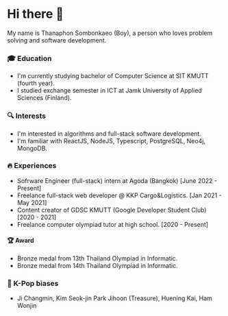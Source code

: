 # Hi there 👋
My name is Thanaphon Sombonkaeo (Boy), a person who loves problem solving and software development.
### 🎓 Education
- I'm currently studying bachelor of Computer Science at SIT KMUTT (fourth year).
- I studied exchange semester in ICT at Jamk University of Applied Sciences (Finland).
### 🔍 Interests
- I'm interested in algorithms and full-stack software development.
- I'm familiar with ReactJS, NodeJS, Typescript, PostgreSQL, Neo4j, MongoDB.
### 🔥 Experiences
- Sofrware Engineer (full-stack) intern at Agoda (Bangkok) [June 2022 - Present]
- Freelance full-stack web developer @ KKP Cargo&Logistics. [Jan 2021 - May 2021]
- Content creator of GDSC KMUTT (Google Developer Student Club) [2020 - 2021]
- Freelance computer olympiad tutor at high school. [2020 - Present]
#### 🏆 Award
- Bronze medal from 13th Thailand Olympiad in Informatic.
- Bronze medal from 14th Thailand Olympiad in Informatic.
### 👑 K-Pop biases
- Ji Changmin, Kim Seok-jin Park Jihoon (Treasure), Huening Kai, Ham Wonjin
